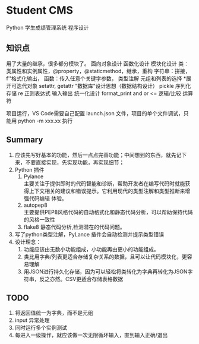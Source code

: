 # Student CMS

Python 学生成绩管理系统 程序设计

## 知识点

用了大量的继承，很多都分模块了。
面向对象设计
函数化设计
模块化设计
类：类属性和实例属性，@property，@staticmethod，继承，重构
字符串：拼接，f''格式化输出，
函数：传入任意个关键字参数，
类型注解
元组和列表的选择
*展开可迭代对象
setattr, getattr
"数据库"设计思想（数据结构设计）
pickle 序列化存储
re 正则表达式
输入输出
统一化设计 format_print
and or <= 逻辑/比较 运算符

项目运行，VS Code需要自己配置 launch.json 文件，项目的单个文件调试，只能用 python -m xxx.xx 执行

## Summary

1. 应该先写好基本的功能，然后一点点完善功能；中间想到的东西，就先记下来，不要直接实现，先实现功能，再实现细节；
2. Python 插件
   1. Pylance  
    主要关注于提供即时的代码智能和诊断，帮助开发者在编写代码时就能获得上下文相关的建议和错误提示。它利用现代的类型注解和类型推断来增强代码编辑 体验。
   2. autopep8  
    主要提供PEP8风格代码的自动格式化和静态代码分析，可以帮助保持代码的风格一致性
   3. flake8
    静态代码分析,检测潜在的代码问题。
3. 写了python类型注解，PyLance 插件会自动检测并提示类型错误
4. 设计理念：
   1. 功能应该由无数小功能组成，小功能再由更小的功能组成。
   2. 类比用字典/列表更适合存储复杂关系的数据，且可以让代码模块化，更容易理解
   3. 用JSON进行持久化存储，因为可以轻松将类转化为字典再转化为JSON字符串，反之亦然。CSV更适合存储表格数据

## TODO

1. 将返回值统一为字典，而不是元组
2. input 异常处理
3. 同时运行多个实例测试
4. 每进入一级操作，就应该做一次无限循环输入，直到输入正确/退出
